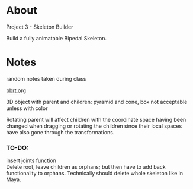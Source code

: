 # About
Project 3 - Skeleton Builder

Build a fully animatable Bipedal Skeleton.

# Notes
random notes taken during class

[pbrt.org](https://pbrt.org/) 

3D object with parent and children: pyramid and cone, box not acceptable unless with color

Rotating parent will affect children with the coordinate space having been changed when dragging or rotating the children since their local spaces have also gone through the transformations.

### TO-DO:
insert joints function<br>
Delete root, leave children as orphans; but then have to add back functionality to orphans. Technically should delete whole skeleton like in Maya.
